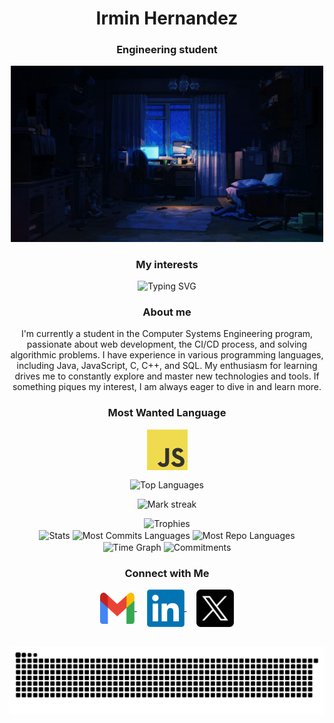 <h1 align="center">Irmin Hernandez</h1>
<h3 align="center">Engineering student</h3>
<p align="center">
  <img alt="Coding GIF" width="500" height="auto" src="assets/image.gif"/>
</p>

<h3 align="center">My interests</h3>
<div align="center">
<img src="https://readme-typing-svg.herokuapp.com?font=Fira+Code&weight=600&size=32&pause=1000&color=7042F7&center=true&vCenter=true&width=435&lines=Web+development;DevOps;Algorithms" alt="Typing SVG" />
</div>


<h3 align="center">About me</h3>
<p align="center">I'm currently a student in the Computer Systems Engineering program, passionate about web development, the CI/CD process, and solving algorithmic problems. I have experience in various programming languages, including Java, JavaScript, C, C++, and SQL. My enthusiasm for learning drives me to constantly explore and master new technologies and tools. If something piques my interest, I am always eager to dive in and learn more.</p>

<h3 align="center">Most Wanted Language</h3>
<p align="center">
    <img align="center" src="assets/js.png" alt="Javascript" height="65" width="65" />
</p>

<p align="center">
  <img align="center" src="https://github-readme-stats.vercel.app/api/top-langs?username=irmindev&hide_border=true&no-bg=true&no-frame=true&layout=compact&theme=transparent&hide=html,css,jupyter%20notebook,pug,jinja" alt="Top Languages"/>
</p>

<p align="center">
  <img alt="Mark streak" src="https://github-readme-streak-stats.herokuapp.com/?user=irmindev&hide_border=true&theme=transparent" /> 
</p>

<div align="center">
  <img src="https://github-profile-trophy.vercel.app/?username=irmindev&no-bg=true&no-frame=true&row=2&column=3" alt="Trophies">
</div>

<div align="center">
  <img align="center" src="http://github-profile-summary-cards.vercel.app/api/cards/stats?username=irmindev&theme=transparent" height="180em" alt="Stats"/>
  <img align="center" src="http://github-profile-summary-cards.vercel.app/api/cards/most-commit-language?username=irmindev&theme=transparent&exclude=html,CSS,Jupyter%20Notebook" height="180em" alt="Most Commits Languages"/>
  <img align="center" src="http://github-profile-summary-cards.vercel.app/api/cards/repos-per-language?username=irmindev&theme=transparent&exclude=html,CSS,Jupyter%20Notebook" height="180em" alt="Most Repo Languages"/>
  <img align="center" src="http://github-profile-summary-cards.vercel.app/api/cards/productive-time?username=irmindev&theme=transparent&utcOffset=5.30" height="180em" alt="Time Graph"/>
  <img align="center" src="http://github-profile-summary-cards.vercel.app/api/cards/profile-details?username=irmindev&theme=transparent" height="180em" alt="Commitments"/>
</div>

<h3 align="center">Connect with Me</h3>
<p align="center">
  <a href="mailto:hernandezjimenezirmin@gmail.com" target="_blank">
    <img align="center" src="assets/gmail.png" alt="mail" height="50" width="55" />
  </a>
  &nbsp;&nbsp;&nbsp;
  <a href="https://www.linkedin.com/in/irmin-hern%C3%A1ndez-jim%C3%A9nez-84b897289/" target="_blank">
    <img align="center" src="assets/linkedin.png" alt="linkedin" height="60" width="60" />
  </a>
  &nbsp;&nbsp;&nbsp;
  <a href="https://x.com/IrminDev" target="_blank">
    <img align="center" src="assets/x.png" alt="x" height="60" width="60" />
  </a>
</p>

<div id="header" align="center">
  <img src="https://komarev.com/ghpvc/?username=irmindev&style=for-the-badge&color=orange" alt=""/>
</div>

<picture>
  <source media="(prefers-color-scheme: dark)" srcset="https://raw.githubusercontent.com/IrminDev/IrminDev/output/github-contribution-grid-snake-dark.svg">
  <source media="(prefers-color-scheme: light)" srcset="https://raw.githubusercontent.com/IrminDev/IrminDev/output/github-contribution-grid-snake.svg">
  <img alt="github contribution grid snake animation" src="https://raw.githubusercontent.com/IrminDev/IrminDev/output/github-contribution-grid-snake-dark.svg">
</picture>
